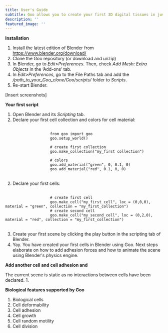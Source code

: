 ```yaml
---
title: User's Guide
subtitle: Goo allows you to create your first 3D digital tissues in just a few clicks.
description: ''
featured_image: ''
---
```


<b>Installation</b>

1. Install the latest edition of Blender from <a href="https://www.blender.org/download/">https://www.blender.org/download/</a>
2. Clone the Goo repository (or download and unzip)
3. In Blender, go to <i>Edit>Preferences</i>. Then, check <i>Add Mesh: Extra Objects</i> in the ‘Add-ons’ tab. 
4. In <i>Edit>Preferences</i>, go to the File Paths tab and add the <i>/path_to_your_Goo_clone/Goo/scripts/</i> folder to <i>Scripts</i>. 
5. Re-start Blender. 

[Insert screenshots]


<b>Your first script</b>

1. Open Blender and its <i>Scripting</i> tab. 
2. Declare your first cell collection and colors for cell material:
<pre>
    <code class="language-python">             
                    from goo import goo 
                    goo.setup_world() <br>
                    # create first collection
                    goo.make_collection("my_first collection")

                    # colors 
                    goo.add_material("green", 0, 0.1, 0)
                    goo.add_material("red", 0.1, 0, 0)
    </code> 
</pre>

2. Declare your first cells: <br>
<pre>
    <code class="language-python">             
                    # create first cell
                    goo.make_cell("my_first_cell", loc = (0,0,0), material = "green", collection = "my_first_collection")
                    # create second cell
                    goo.make_cell("my_second_cell", loc = (0,2,0), material = "red", collection = "my_first_collection")
    </code> 
</pre>


3. Create your first scene by clicking the play button in the scripting tab of Blender. 
4. Yay. You have created your first cells in Blender using Goo. Next steps elaborate on how to add adhesion forces and how to animate the scene using Blender's physics engine. 

<b>Add another cell and cell adhesion and </b>

The current scene is static as no interactions between cells have been declared. 
1. 


<b>Biological features supported by Goo</b>

1. Biological cells
2. Cell deformability
3. Cell adhesion
4. Cell growth 
5. Cell random motility
6. Cell division
